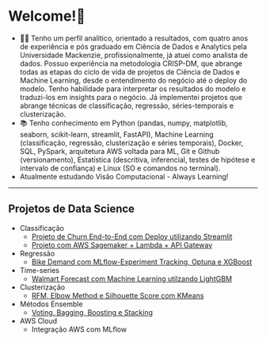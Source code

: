# Welcome!👋

- 👨‍💻 Tenho um perfil analítico, orientado a resultados, com quatro anos de experiência e pós graduado em Ciência de Dados e Analytics pela Universidade Mackenzie, profissionalmente, já atuei como analista de dados. Possuo experiência na metodologia CRISP-DM, que abrange todas as etapas do ciclo de vida de projetos de Ciência de Dados e Machine Learning, desde o entendimento do negócio até o deploy do modelo. Tenho habilidade para interpretar os resultados do modelo e traduzi-los em insights para o negócio. Já implementei projetos que abrange técnicas de classificação, regressão, séries-temporais e clusterização.
- 📚 Tenho conhecimento em Python (pandas, numpy, matplotlib, seaborn, scikit-learn, streamlit, FastAPI), Machine Learning (classificação, regressão, clusterização e séries temporais), Docker, SQL, PySpark, arquitetura AWS voltada para ML, Git e Github (versionamento), Estatística (descritiva, inferencial, testes de hipótese e intervalo de confiança) e Linux (SO e comandos no terminal).
- Atualmente estudando Visão Computacional - Always Learning!

------------
## Projetos de Data Science

- Classificação
  - [Projeto de Churn End-to-End com Deploy utilizando Streamlit](https://github.com/idfelipemalatesta/telecom-churn-prediction)
  - [Projeto com AWS Sagemaker + Lambda + API Gateway](https://github.com/idfelipemalatesta/sagemaker-lambda-api)
- Regressão
    - [Bike Demand com MLflow-Experiment Tracking, Optuna e XGBoost](https://github.com/idfelipemalatesta/bike-demand)
- Time-series
  - [Walmart Forecast com Machine Learning utilzando LightGBM](https://github.com/idfelipemalatesta/walmart-store-sales-forecast)
- Clusterização
  - [RFM, Elbow Method e Silhouette Score com KMeans](https://github.com/idfelipemalatesta/customer-segmentation)
- Métodos Ensemble
  - [Voting, Bagging, Boosting e Stacking](https://github.com/idfelipemalatesta/ensemble-methods)
- AWS Cloud
  -  Integração AWS com MLflow



